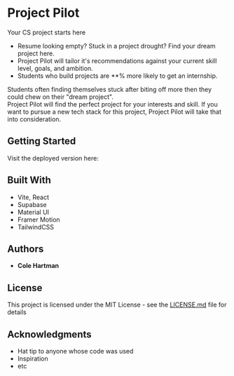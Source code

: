 # Project Pilot

Your CS project starts here
- Resume looking empty? Stuck in a project drought? Find your dream project here.  
- Project Pilot will tailor it's recommendations against your current skill level, goals, and ambition. 
- Students who build projects are **% more likely to get an internship.  

Students often finding themselves stuck after biting off more then they could chew on their "dream project".   
Project Pilot will find the perfect project for your interests and skill. If you want to pursue a new tech stack for this project, Project Pilot will take that into consideration.



## Getting Started

Visit the deployed version here: 

## Built With

* Vite, React
* Supabase
* Material UI
* Framer Motion
* TailwindCSS

## Authors

* **Cole Hartman**

## License

This project is licensed under the MIT License - see the [LICENSE.md](LICENSE.md) file for details

## Acknowledgments

* Hat tip to anyone whose code was used
* Inspiration
* etc
